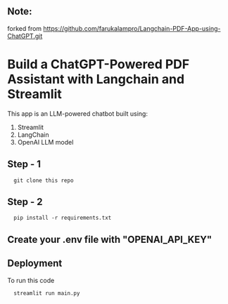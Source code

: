 ## Note:
forked from https://github.com/farukalampro/Langchain-PDF-App-using-ChatGPT.git

# Build a ChatGPT-Powered PDF Assistant with Langchain and Streamlit

This app is an LLM-powered chatbot built using:
  1. Streamlit
  2. LangChain
  3. OpenAI LLM model

## Step - 1

```
  git clone this repo
```

## Step - 2

```
  pip install -r requirements.txt
```

## Create your .env file with "OPENAI_API_KEY"

## Deployment

To run this code

```bash
  streamlit run main.py
```
